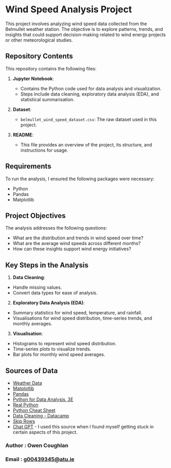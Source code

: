 # Wind Speed Analysis Project

This project involves analyzing wind speed data collected from the Belmullet weather station. The objective is to explore patterns, trends, and insights that could support decision-making related to wind energy projects or other meteorological studies.

## Repository Contents

This repository contains the following files:

1. **Jupyter Notebook**:

   - Contains the Python code used for data analysis and visualization.
   - Steps include data cleaning, exploratory data analysis (EDA), and statistical summarisation.

2. **Dataset**:

   - `belmullet_wind_speed_dataset.csv`: The raw dataset used in this project.

3. **README**:

   - This file provides an overview of the project, its structure, and instructions for usage.

## Requirements

To run the analysis, I ensured the following packages were necessary:

- Python
- Pandas
- Matplotlib

## Project Objectives

The analysis addresses the following questions:

- What are the distribution and trends in wind speed over time?
- What are the average wind speeds across different months?
- How can these insights support wind energy initiatives?

## Key Steps in the Analysis

1. **Data Cleaning**:

- Handle missing values.
- Convert data types for ease of analysis.

2. **Exploratory Data Analysis (EDA)**:

- Summary statistics for wind speed, temperature, and rainfall.
- Visualisations for wind speed distribution, time-series trends, and monthly averages.

3. **Visualisation**:

- Histograms to represent wind speed distribution.
- Time-series plots to visualize trends.
- Bar plots for monthly wind speed averages.

## Sources of Data

- [Weather Data](https://www.met.ie/climate/available-data/historical-data)
- [Matplotlib](https://matplotlib.org/stable/api/_as_gen/matplotlib.pyplot.bar.html)
- [Pandas](https://pandas.pydata.org/docs/reference/api/pandas.DataFrame.to_numpy.html)
- [Python for Data Analysis, 3E](https://wesmckinney.com/book/)
- [Real Python](https://realpython.com/)
- [Python Cheat Sheet](https://acrobat.adobe.com/id/urn:aaid:sc:EU:f0f818bf-f5f5-469d-a9c9-9ef5370367e9)
- [Data Cleaning - Datacamp](https://www.datacamp.com/tutorial/guide-to-data-cleaning-in-python)
- [Skip Rows](https://realpython.com/pandas-read-write-files/)
- [Chat GPT](https://chatgpt.com/) - I used this source when I found myself getting stuck in certain aspects of this project.


### Author :    Owen Coughlan
### Email :     g00439345@atu.ie



